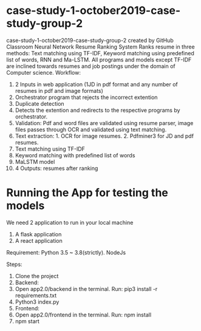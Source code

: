 # case-study-1-october2019-case-study-group-2
case-study-1-october2019-case-study-group-2 created by GitHub Classroom
Neural Network Resume Ranking System
Ranks resume in three methods: Text matching using TF-IDF, Keyword matching using predefined list of words, RNN and Ma-LSTM. All programs and models except TF-IDF are inclined towards resumes and job postings under the domain of Computer science.
Workflow:
  1. 2 Inputs in web application (1JD in pdf format and any number of resumes in pdf and image formats)
  2. Orchestrator program that rejects the incorrect extention 
  3. Duplicate detection
  4. Detects the extention and redirects to the respective programs by orchestrator.
  5. Validation: Pdf and word files are validated using resume parser, image files passes through OCR and validated using text matching.
  6. Text extraction: 1. OCR for image resumes. 2. Pdfminer3 for JD and pdf resumes. 
  7. Text matching using TF-IDF
  8. Keyword matching with predefined list of words
  9. MaLSTM model
  10. 4 Outputs: resumes after ranking


# Running the App for testing the models
We need 2 application to run in your local machine
1. A flask application
2. A react application

Requirement: Python 3.5 ~ 3.8(strictly). NodeJs

Steps:
1. Clone the project
2. Backend:
3. Open app2.0/backend in the terminal. Run: pip3 install -r requirements.txt
4. Python3 index.py
5. Frontend:
6. Open app2.0/frontend in the terminal. Run: npm install
7. npm start
